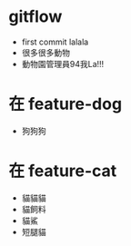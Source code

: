 # gitflow
* first commit lalala
* 很多很多動物
* 動物園管理員94我La!!!

# 在 feature-dog
* 狗狗狗
# 在 feature-cat
* 貓貓貓
* 貓飼料
* 貓鯊
* 短腿貓